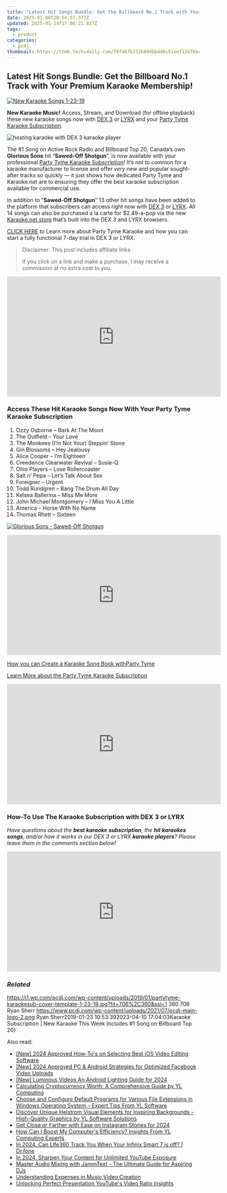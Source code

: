 ```yaml
---
title: "Latest Hit Songs Bundle: Get the Billboard No.1 Track with Your Premium Karaoke Membership!"
date: 2025-01-08T20:54:57.377Z
updated: 2025-01-14T17:08:21.827Z
tags:
  - product
categories:
  - pcdj
thumbnail: https://thmb.techidaily.com/f8f467b332b89dbb4d8c51eef116fbbce4476e735f93f6027b47c78945bb4e75.jpg
---
```


## Latest Hit Songs Bundle: Get the Billboard No.1 Track with Your Premium Karaoke Membership!

[![New Karaoke Songs 1-23-19](https://i1.wp.com/pcdj.com/wp-content/uploads/2019/01/partytyme-karaokesub-cover-template-1-23-19.jpg?resize=706%2C321&ssl=1)](https://i1.wp.com/pcdj.com/wp-content/uploads/2019/01/partytyme-karaokesub-cover-template-1-23-19.jpg?fit=706%2C360&ssl=1 "New Karaoke Songs 1-23-19")

**New Karaoke Music!** Access, Stream, and Download (for offline playback) these new karaoke songs now with [DEX 3](https://tools.techidaily.com/pcdj/products/) or [LYRX](http://www.lyrxkaraoke.com/) and your [Party Tyme Karaoke Subscription](https://tools.techidaily.com/pcdj/products/).

![hosting karaoke with DEX 3 karaoke player](https://i1.wp.com/pcdj.com/wp-content/uploads/2018/09/39468303_10216930645358912_3554899050274750464_o.jpg?fit=300%2C225&ssl=1 "hosting karaoke with DEX 3 karaoke player")

The #1 Song on Active Rock Radio and Billboard Top 20, Canada’s own **Glorious Sons** hit “**Sawed-Off Shotgun**“, is now available with your professional [Party Tyme Karaoke Subscription](https://tools.techidaily.com/pcdj/products/)! It’s not to common for a karaoke manufacturer to license and offer _very_ new and popular sought-after tracks so quickly — it just shows how dedicated Party Tyme and Karaoke.net are to ensuring they offer the best karaoke subscription available for commercial use.

In addition to “**Sawed-Off Shotgun**” 13 other hit songs have been added to the platform that subscribers can access right now with [DEX 3](https://tools.techidaily.com/pcdj/products/) or [LYRX](http://www.lyrxkaraoke.com/). All 14 songs can also be purchased a la carte for $2.49-a-pop via the new [Karaoke.net store](https://tools.techidaily.com/pcdj/products/) that’s built into the DEX 3 and LYRX browsers.

[CLICK HERE](https://tools.techidaily.com/pcdj/products/) to Learn more about Party Tyme Karaoke and how you can start a fully functional 7-day trial in DEX 3 or LYRX.

>  Disclaimer: This post includes affiliate links
>
>  If you click on a link and make a purchase, I may receive a commission at no extra cost to you.
>

<!-- affiliate ads begin -->
<iframe width="560" height="315" src="https://www.youtube.com/embed/U_aNKnMTPjo?si=Og_mEt7NP3Fbsg2n" title="YouTube video player" frameborder="0" allow="accelerometer; autoplay; clipboard-write; encrypted-media; gyroscope; picture-in-picture; web-share" referrerpolicy="strict-origin-when-cross-origin" allowfullscreen></iframe>
<!-- affiliate ads end -->

### Access These Hit Karaoke Songs Now With Your Party Tyme Karaoke Subscription

1. Ozzy Osborne – Bark At The Moon
2. The Outfield – Your Love
3. The Monkees (I’m Not Your) Steppin’ Stone
4. Gin Blossoms – Hey Jealousy
5. Alice Cooper – I’m Eighteen
6. Creedence Clearwater Revival – Susie-Q
7. Ohio Players – Love Rollercoaster
8. Salt n’ Pepa – Let’s Talk About Sex
9. Foreigner – Urgent
10. Todd Rundgren – Bang The Drum All Day
11. Kelsea Ballerina – Miss Me More
12. John Michael Montgomery – I Miss You A Little
13. America – Horse With No Name
14. Thomas Rhett – Sixteen

[![Glorious Sons - Sawed-Off Shotgun](https://i0.wp.com/pcdj.com/wp-content/uploads/2019/01/preview-trackl.jpg?fit=1030%2C579&ssl=1 "Glorious Sons - Sawed-Off Shotgun")](https://www.pcdj.com/downloads/videos/Sawed-off-shotgun.mp4)

<!-- affiliate ads begin -->
<iframe width="560" height="315" src="https://www.youtube.com/embed/L603QXgjb3I?si=sMYHfMGy2kNPSHPt" title="YouTube video player" frameborder="0" allow="accelerometer; autoplay; clipboard-write; encrypted-media; gyroscope; picture-in-picture; web-share" referrerpolicy="strict-origin-when-cross-origin" allowfullscreen></iframe>
<!-- affiliate ads end -->

[How you can Create a Karaoke Song Book with](https://tools.techidaily.com/pcdj/products/)[Party Tyme](https://tools.techidaily.com/pcdj/products/)

[Learn More about the Party Tyme Karaoke Subscription](https://tools.techidaily.com/pcdj/products/)

<!-- affiliate ads begin -->
<iframe width="560" height="315" src="https://www.youtube.com/embed/NTQGoOOiJzs?si=zbZwflEfXgBY3qbs" title="YouTube video player" frameborder="0" allow="accelerometer; autoplay; clipboard-write; encrypted-media; gyroscope; picture-in-picture; web-share" referrerpolicy="strict-origin-when-cross-origin" allowfullscreen></iframe>
<!-- affiliate ads end -->

### How-To Use The Karaoke Subscription with DEX 3 or LYRX

_Have questions about the **best karaoke subscription**, the **hit karaokes songs**, and/or how it works in our DEX 3 or LYRX **karaoke players**?_ 
_Please leave them in the comments section below!_

<!-- affiliate ads begin -->
<iframe width="560" height="315" src="https://www.youtube.com/embed/JMgRzDANfSQ?si=NDy01ntXGGOi1Uxs" title="YouTube video player" frameborder="0" allow="accelerometer; autoplay; clipboard-write; encrypted-media; gyroscope; picture-in-picture; web-share" referrerpolicy="strict-origin-when-cross-origin" allowfullscreen></iframe>
<!-- affiliate ads end -->

### _Related_

https://i1.wp.com/pcdj.com/wp-content/uploads/2019/01/partytyme-karaokesub-cover-template-1-23-19.jpg?fit=706%2C360&ssl=1 360 706 Ryan Sherr https://www.pcdj.com/wp-content/uploads/2021/07/pcdj-main-logo-2.png Ryan Sherr2019-01-23 10:53:392023-04-10 17:04:03Karaoke Subscription | New Karaoke This Week Includes #1 Song on Billboard Top 20}

<ins class="adsbygoogle"
     style="display:block"
     data-ad-format="autorelaxed"
     data-ad-client="ca-pub-7571918770474297"
     data-ad-slot="1223367746"></ins>

<ins class="adsbygoogle"
     style="display:block"
     data-ad-client="ca-pub-7571918770474297"
     data-ad-slot="8358498916"
     data-ad-format="auto"
     data-full-width-responsive="true"></ins>

<span class="atpl-alsoreadstyle">Also read:</span>
<div><ul>
<li><a href="https://youtube-sure.techidaily.com/024-approved-how-tos-on-selecting-best-ios-video-editing-software/"><u>[New] 2024 Approved How-To's on Selecting Best iOS Video Editing Software</u></a></li>
<li><a href="https://facebook-video-recording.techidaily.com/new-2024-approved-pc-and-android-strategies-for-optimized-facebook-video-uploads/"><u>[New] 2024 Approved PC & Android Strategies for Optimized Facebook Video Uploads</u></a></li>
<li><a href="https://article-files.techidaily.com/new-luminous-videos-an-android-lighting-guide-for-2024/"><u>[New] Luminous Videos An Android Lighting Guide for 2024</u></a></li>
<li><a href="https://win-exclusive.techidaily.com/calculating-cryptocurrency-worth-a-comprehensive-guide-by-yl-computing/"><u>Calculating Cryptocurrency Worth: A Comprehensive Guide by YL Computing</u></a></li>
<li><a href="https://win-exclusive.techidaily.com/choose-and-configure-default-programs-for-various-file-extensions-in-windows-operating-system-expert-tips-from-yl-software/"><u>Choose and Configure Default Programs for Various File Extensions in Windows Operating System – Expert Tips From YL Software</u></a></li>
<li><a href="https://win-exclusive.techidaily.com/discover-unique-helstrom-visual-elements-for-inspiring-backgrounds-high-quality-graphics-by-yl-software-solutions/"><u>Discover Unique Helstrom Visual Elements for Inspiring Backgrounds - High-Quality Graphics by YL Software Solutions</u></a></li>
<li><a href="https://instagram-video-files.techidaily.com/get-close-or-farther-with-ease-on-instagram-stories-for-2024/"><u>Get Close or Farther with Ease on Instagram Stories for 2024</u></a></li>
<li><a href="https://win-exclusive.techidaily.com/how-can-i-boost-my-computers-efficiency-insights-from-yl-computing-experts/"><u>How Can I Boost My Computer's Efficiency? Insights From YL Computing Experts</u></a></li>
<li><a href="https://change-location.techidaily.com/in-2024-can-life360-track-you-when-your-infinix-smart-7-is-off-drfone-by-drfone-virtual-android/"><u>In 2024, Can Life360 Track You When Your Infinix Smart 7 is off? | Dr.fone</u></a></li>
<li><a href="https://youtube-docs.techidaily.com/24-sharpen-your-content-for-unlimited-youtube-exposure/"><u>In 2024, Sharpen Your Content for Unlimited YouTube Exposure</u></a></li>
<li><a href="https://win-exclusive.techidaily.com/master-audio-mixing-with-jammtext-the-ultimate-guide-for-aspiring-djs/"><u>Master Audio Mixing with JammText - The Ultimate Guide for Aspiring DJs</u></a></li>
<li><a href="https://extra-hints.techidaily.com/understanding-expenses-in-music-video-creation/"><u>Understanding Expenses in Music Video Creation</u></a></li>
<li><a href="https://youtube-data.techidaily.com/king-perfect-presentation-youtubes-video-ratio-insights/"><u>Unlocking Perfect Presentation YouTube's Video Ratio Insights</u></a></li>
</ul></div>

